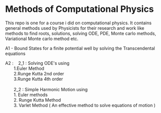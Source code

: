 

# Methods of Computational Physics 
This repo is one for a course i did on computational physics. It contains general methods used by Physicists for their research and work like
methods to find roots, solutions, solving ODE, PDE, Monte carlo methods, Variational Monte carlo method etc. 


A1 - Bound States for a finite potential well by solving the Transcendental equations

A2 :    &nbsp;&nbsp; 2_1 : Solving ODE's using <br>
            &nbsp;&nbsp; &nbsp;&nbsp;&nbsp; 1.Euler Method <br>
            &nbsp;&nbsp; &nbsp;&nbsp;&nbsp; 2.Runge Kutta 2nd order <br>
            &nbsp;&nbsp; &nbsp;&nbsp;&nbsp; 3.Runge Kutta 4th order <br>              
  &nbsp; &nbsp; &nbsp;&nbsp; 2_2 : Simple Harmonic Motion using <br>
           &nbsp;&nbsp; &nbsp;&nbsp;&nbsp;  1. Euler methods <br>
           &nbsp;&nbsp; &nbsp;&nbsp;&nbsp;  2. Runge Kutta Method <br>
            &nbsp;&nbsp; &nbsp;&nbsp;&nbsp; 3. Varlet Method ( An effective method to solve equations of motion ) <br>
